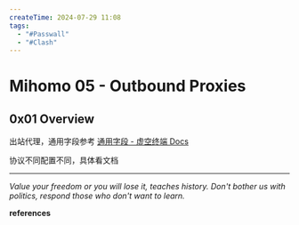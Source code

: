```yaml
---
createTime: 2024-07-29 11:08
tags:
  - "#Passwall"
  - "#Clash"
---
```


# Mihomo 05 - Outbound Proxies

## 0x01 Overview

出站代理，通用字段参考 [通用字段 - 虚空终端 Docs](https://wiki.metacubex.one/config/proxies/)

协议不同配置不同，具体看文档

---
*Value your freedom or you will lose it, teaches history. Don't bother us with politics, respond those who don't want to learn.*

**references**

